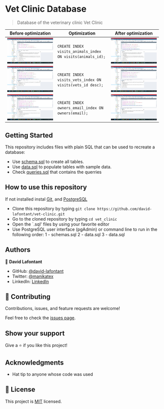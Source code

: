 # Vet Clinic Database

> Database of the veterinary clinic Vet Clinic 



| Before optimization  | Optimization  | After optimization   |
|---|---|---|
| ![image](screenshot/Screenshot_01.png)  |`CREATE INDEX visits_animals_index ON visits(animals_id);`   | ![image](screenshot/Screenshot_02.png)  |
| ![image](screenshot/Screenshot_03.png)  | `CREATE INDEX visits_vets_index ON visits(vets_id desc);` | ![image](screenshot/Screenshot_04.png)  |
| ![image](screenshot/Screenshot_05.png)  | `CREATE INDEX owners_email_index ON owners(email);`  | ![image](screenshot/Screenshot_06.png)  |

## Getting Started

This repository includes files with plain SQL that can be used to recreate a database:

- Use [schema.sql](./schema.sql) to create all tables.
- Use [data.sql](./data.sql) to populate tables with sample data.
- Check [queries.sql](./queries.sql)  that contains the querries


## How to use this repository

If not installed instal [Git](https://git-scm.com/download/win), and [PostgreSQL](https://www.postgresql.org/download/)

 - Clone this repository by typing `git clone https://github.com/david-lafontant/vet-clinic.git`
 - Go to the cloned repository by typing `cd vet_clinic`
 - Open the `.sql' files by using your favorite editor
 - Use PostgreSQL user interface (pgAdmin) or command line to run in the following order:
  1 - schemas.sql
  2 - data.sql
  3 - data.sql

## Authors

👤 **David Lafontant**

- GitHub: [@david-lafontant](https://github.com/david-lafontant)
- Twitter: [@manikatex](https://twitter.com/manikatex)
- LinkedIn: [LinkedIn](https://www.linkedin.com/in/david-lafontant/)



## 🤝 Contributing

Contributions, issues, and feature requests are welcome!

Feel free to check the [issues page](../../issues/).

## Show your support

Give a ⭐️ if you like this project!

## Acknowledgments

- Hat tip to anyone whose code was used

## 📝 License

This project is [MIT](./MIT.md) licensed.

